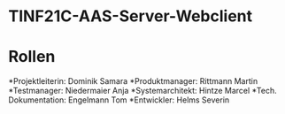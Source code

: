 # TINF21C-AAS-Server-Webclient
# Rollen

*Projektleiterin: Dominik Samara
*Produktmanager: Rittmann Martin
*Testmanager: Niedermaier Anja
*Systemarchitekt: Hintze Marcel
*Tech. Dokumentation: Engelmann Tom
*Entwickler: Helms Severin
